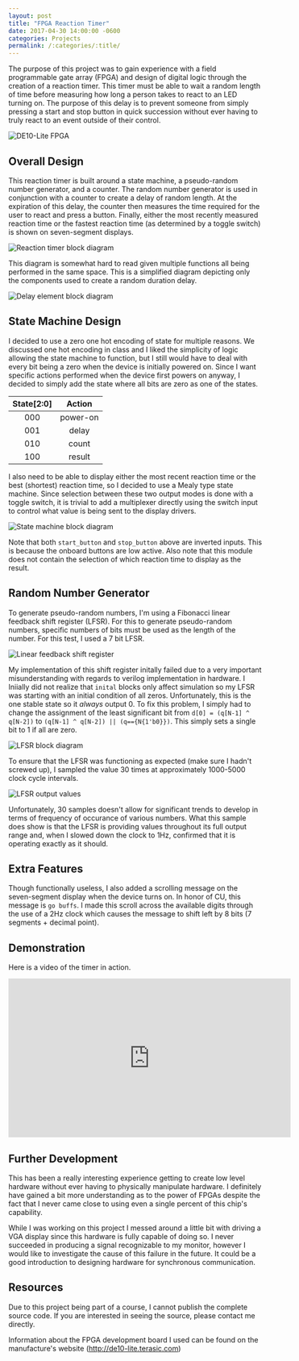 ```yaml
---
layout: post
title: "FPGA Reaction Timer"
date: 2017-04-30 14:00:00 -0600
categories: Projects
permalink: /:categories/:title/
---
```


<!-- ## Intro -->

The purpose of this project was to gain experience with a field programmable gate array (FPGA) and design of digital logic through the creation of a reaction timer.
This timer must be able to wait a random length of time before measuring how long a person takes to react to an LED turning on.
The purpose of this delay is to prevent someone from simply pressing a start and stop button in quick succession without ever having to truly react to an event outside of their control.

<!--description-->

![DE10-Lite FPGA][de10-lite]

## Overall Design

This reaction timer is built around a state machine, a pseudo-random number generator, and a counter.
The random number generator is used in conjunction with a counter to create a delay of random length.
At the expiration of this delay, the counter then measures the time required for the user to react and press a button.
Finally, either the most recently measured reaction time or the fastest reaction time (as determined by a toggle switch) is shown on seven-segment displays.

![Reaction timer block diagram][top-block-diagram]

This diagram is somewhat hard to read given multiple functions all being performed in the same space. This is a simplified diagram depicting only the components used to create a random duration delay.

![Delay element block diagram][delay-block-diagram]

## State Machine Design

I decided to use a zero one hot encoding of state for multiple reasons.
We discussed one hot encoding in class and I liked the simplicity of logic allowing the state machine to function, but I still would have to deal with every bit being a zero when the device is initially powered on.
Since I want specific actions performed when the device first powers on anyway, I decided to simply add the state where all bits are zero as one of the states.

| State[2:0] | Action   |
|:----------:|:--------:|
|    000     | power-on |
|    001     | delay    |
|    010     | count    |
|    100     | result   |

I also need to be able to display either the most recent reaction time or the best (shortest) reaction time, so I decided to use a Mealy type state machine.
Since selection between these two output modes is done with a toggle switch, it is trivial to add a multiplexer directly using the switch input to control what value is being sent to the display drivers.

![State machine block diagram][state-machine-block-diagram]

Note that both `start_button` and `stop_button` above are inverted inputs.
This is because the onboard buttons are low active.
Also note that this module does not contain the selection of which reaction time to display as the result.

## Random Number Generator

To generate pseudo-random numbers, I'm using a Fibonacci linear feedback shift register (LFSR). For this to generate pseudo-random numbers, specific numbers of bits must be used as the length of the number. For this test, I used a 7 bit LFSR.

![Linear feedback shift register][LFSR-topology]

My implementation of this shift register initally failed due to a very important misunderstanding with regards to verilog implementation in hardware.
I Iniially did not realize that `inital` blocks only affect simulation so my LFSR was starting with an initial condition of all zeros.
Unfortunately, this is the one stable state so it *always* output 0.
To fix this problem, I simply had to change the assignment of the least significant bit from `d[0] = (q[N-1] ^ q[N-2])` to `(q[N-1] ^ q[N-2]) || (q=={N{1'b0}})`.
This simply sets a single bit to 1 if all are zero.

![LFSR block diagram][LFSR-block-diagram]

To ensure that the LFSR was functioning as expected (make sure I hadn't screwed up), I sampled the value 30 times at approximately 1000-5000 clock cycle intervals.

![LFSR output values][LFSR-histogram]

Unfortunately, 30 samples doesn't allow for significant trends to develop in terms of frequency of occurance of various numbers. What this sample does show is that the LFSR is providing values throughout its full output range and, when I slowed down the clock to 1Hz, confirmed that it is operating exactly as it should.

## Extra Features

Though functionally useless, I also added a scrolling message on the seven-segment display when the device turns on. In honor of CU, this message is `go buffs`.
I made this scroll across the available digits through the use of a 2Hz clock which causes the message to shift left by 8 bits (7 segments + decimal point).

## Demonstration

Here is a video of the timer in action.

<iframe width="560" height="315" src="https://www.youtube.com/embed/Mfbvz1SpOVE" frameborder="0" allowfullscreen></iframe>

## Further Development

This has been a really interesting experience getting to create low level hardware without ever having to physically manipulate hardware.
I definitely have gained a bit more understanding as to the power of FPGAs despite the fact that I never came close to using even a single percent of this chip's capability.

While I was working on this project I messed around a little bit with driving a VGA display since this hardware is fully capable of doing so.
I never succeeded in producing a signal recognizable to my monitor, however I would like to investigate the cause of this failure in the future.
It could be a good introduction to designing hardware for synchronous communication. 

## Resources

Due to this project being part of a course, I cannot publish the complete source code. If you are interested in seeing the source, please contact me directly.

Information about the FPGA development board I used can be found on the manufacture's website (<http://de10-lite.terasic.com>)

[de10-lite]: {{base-url}}/assets/fpga-reaction-timer/de10-lite.jpg
[top-block-diagram]: {{base-url}}/assets/fpga-reaction-timer/top-block-diagram.png
[delay-block-diagram]: {{base-url}}/assets/fpga-reaction-timer/delay-block-diagram.png
[state-machine-block-diagram]:{{base-url}}/assets/fpga-reaction-timer/state-machine-block-diagram.png
[LFSR-topology]: {{base-url}}/assets/fpga-reaction-timer/lfsr-topology.png
[LFSR-block-diagram]: {{base-url}}/assets/fpga-reaction-timer/lfsr-block-diagram.png
[LFSR-histogram]: {{base-url}}/assets/fpga-reaction-timer/lfsr-histogram.png
